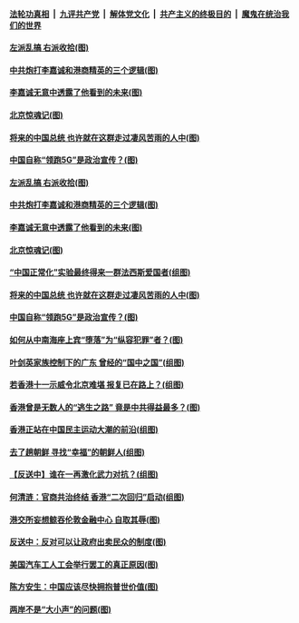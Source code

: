 ####  [法轮功真相](../../../../basic/blob/master/README.md?t=09221113) &nbsp;|&nbsp; [九评共产党](../../../../9ping.md/blob/master/README.md?t=09221113) &nbsp;|&nbsp; [解体党文化](../../../../jtdwh.md/blob/master/README.md?t=09221113)  &nbsp;|&nbsp; [共产主义的终极目的](../../../../gczydzjmd.md/blob/master/README.md?t=09221113) &nbsp;|&nbsp; [魔鬼在统治我们的世界](../../../../mgztzwmdsj.md/blob/master/README.md?t=09221113) 

#### [左派乱搞 右派收拾(图)](../pages/p4/908057.md?t=09221113) 

#### [中共炮打李嘉诚和港商精英的三个逻辑(图)](../pages/p4/908052.md?t=09221113) 

#### [李嘉诚无意中透露了他看到的未来(图)](../pages/p4/908108.md?t=09221113) 

#### [北京惊魂记(图)](../pages/p4/908019.md?t=09221113) 

#### [将来的中国总统 也许就在这群走过凄风苦雨的人中(图)](../pages/p4/908036.md?t=09221113) 

#### [中国自称“领跑5G”是政治宣传？(图)](../pages/p4/908031.md?t=09221113) 

#### [左派乱搞 右派收拾(图)](../pages/p4/908057.md?t=09221113) 

#### [中共炮打李嘉诚和港商精英的三个逻辑(图)](../pages/p4/908052.md?t=09221113) 

#### [李嘉诚无意中透露了他看到的未来(图)](../pages/p4/908108.md?t=09221113) 

#### [北京惊魂记(图)](../pages/p4/908019.md?t=09221113) 

#### [“中国正常化”实验最终得来一群法西斯爱国者(组图)](../pages/p4/908063.md?t=09221113) 

#### [将来的中国总统 也许就在这群走过凄风苦雨的人中(图)](../pages/p4/908036.md?t=09221113) 

#### [中国自称“领跑5G”是政治宣传？(图)](../pages/p4/908031.md?t=09221113) 

#### [如何从中南海座上宾“堕落”为“纵容犯罪”者？(图)](../pages/p4/908024.md?t=09221113) 

#### [叶剑英家族控制下的广东 曾经的“国中之国”(组图)](../pages/p4/908021.md?t=09221113) 

#### [若香港十一示威令北京难堪 报复已在路上？(组图)](../pages/p4/908015.md?t=09221113) 

#### [香港曾是无数人的“逃生之路” 竟是中共得益最多？(图)](../pages/p4/908017.md?t=09221113) 

#### [香港正站在中国民主运动大潮的前沿(组图)](../pages/p4/907895.md?t=09221113) 

#### [去了趟朝鲜 寻找“幸福”的朝鲜人(组图)](../pages/p4/907939.md?t=09221113) 

#### [【反送中】谁在一再激化武力对抗？(组图)](../pages/p4/907935.md?t=09221113) 

#### [何清涟：官商共治终结 香港“二次回归”启动(组图)](../pages/p4/907931.md?t=09221113) 

#### [港交所妄想鲸吞伦敦金融中心 自取其辱(图)](../pages/p4/907926.md?t=09221113) 

#### [反送中：反对可以让政府出卖民众的制度(图)](../pages/p4/907923.md?t=09221113) 

#### [美国汽车工人工会举行罢工的真正原因(图)](../pages/p4/907906.md?t=09221113) 

#### [陈方安生：中国应该尽快拥抱普世价值(图)](../pages/p4/907826.md?t=09221113) 

#### [两岸不是“大小声”的问题(图)](../pages/p4/907825.md?t=09221113) 

